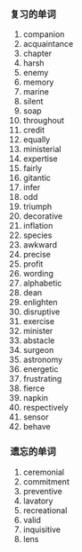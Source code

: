 ### 复习的单词



1. companion
2. acquaintance
3. chapter
4. harsh
5. enemy
6. memory
7. marine
8. silent
9. soap
10. throughout
11. credit
12. equally
13. ministerial
14. expertise
15. fairly
16. gitantic
17. infer
18. odd
19. triumph
20. decorative
21. inflation
22. species
23. awkward
24. precise
25. profit
26. wording
27. alphabetic
28. dean
29. enlighten
30. disruptive
31. exercise
32. minister
33. abstacle
34. surgeon
35. astronomy
36. energetic
37. frustrating
38. fierce
39. napkin
40. respectively
41. sensor
42. behave





### 遗忘的单词

1. ceremonial
2. commitment
3. preventive
4. lavatory
5. recreational
6. valid
7. inquisitive
8. lens

